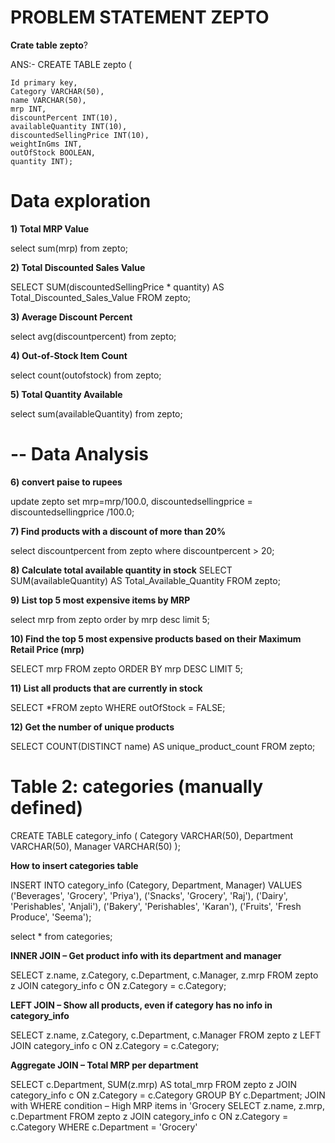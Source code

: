# PROBLEM STATEMENT ZEPTO
**Crate table zepto**?

ANS:-
CREATE TABLE zepto (

    Id primary key,
    Category VARCHAR(50),
    name VARCHAR(50),
    mrp INT,
    discountPercent INT(10),
    availableQuantity INT(10),
    discountedSellingPrice INT(10),
    weightInGms INT,
    outOfStock BOOLEAN,
    quantity INT);

# Data exploration

**1) Total MRP Value**

select sum(mrp) from zepto;
 
**2) Total Discounted Sales Value**

SELECT
  SUM(discountedSellingPrice * quantity) AS Total_Discounted_Sales_Value
FROM zepto;
 

**3) Average Discount Percent**

select avg(discountpercent) from zepto; 
 

**4) Out-of-Stock Item Count**

select count(outofstock) from zepto;
 
**5) Total Quantity Available**

select sum(availableQuantity) from zepto;
 
# -- Data Analysis

**6) convert paise to rupees**

update zepto set mrp=mrp/100.0,
discountedsellingprice = discountedsellingprice /100.0;

 

**7) Find products with a discount of more than 20%**

select discountpercent from zepto where discountpercent > 20;
 	

**8) Calculate total available quantity in stock**
SELECT
  SUM(availableQuantity) AS Total_Available_Quantity
FROM zepto;
 

**9) List top 5 most expensive items by MRP**

select mrp from zepto order by mrp desc limit 5;
 

**10) Find the top 5 most expensive products based on their Maximum Retail Price (mrp)**

SELECT mrp FROM zepto
ORDER BY mrp DESC
LIMIT 5;
 
**11) List all products that are currently in stock**

SELECT *FROM zepto
WHERE outOfStock = FALSE;
 
**12) Get the number of unique products**

SELECT COUNT(DISTINCT name) AS unique_product_count
FROM zepto;
 

# Table 2: categories (manually defined)

CREATE TABLE category_info (
    Category VARCHAR(50),
    Department VARCHAR(50),
    Manager VARCHAR(50)
);

**How to insert categories table**

INSERT INTO category_info (Category, Department, Manager) VALUES
('Beverages', 'Grocery', 'Priya'),
('Snacks', 'Grocery', 'Raj'),
('Dairy', 'Perishables', 'Anjali'),
('Bakery', 'Perishables', 'Karan'),
('Fruits', 'Fresh Produce', 'Seema');

select * from categories;
 
**INNER JOIN – Get product info with its department and manager**

SELECT 
    z.name,
    z.Category,
    c.Department,
    c.Manager,
    z.mrp
FROM zepto z
JOIN category_info c
  ON z.Category = c.Category;

**LEFT JOIN – Show all products, even if category has no info in category_info**

SELECT 
    z.name,
    z.Category,
    c.Department,
    c.Manager
FROM zepto z
LEFT JOIN category_info c
  ON z.Category = c.Category;

**Aggregate JOIN – Total MRP per department**

SELECT 
    c.Department,
    SUM(z.mrp) AS total_mrp
FROM zepto z
JOIN category_info c
  ON z.Category = c.Category
GROUP BY c.Department;
JOIN with WHERE condition – High MRP items in 'Grocery
SELECT 
    z.name,
    z.mrp,
    c.Department
FROM zepto z
JOIN category_info c
  ON z.Category = c.Category
WHERE c.Department = 'Grocery'
